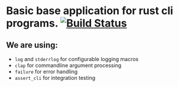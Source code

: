 # Basic base application for rust cli programs.  [![Build Status](https://travis-ci.org/tismith/example-cli-rs.svg?branch=master)](https://travis-ci.org/tismith/example-cli-rs)

## We are using:
* `log` and `stderrlog` for configurable logging macros
* `clap` for commandline argument processing
* `failure` for error handling
* `assert_cli` for integration testing
